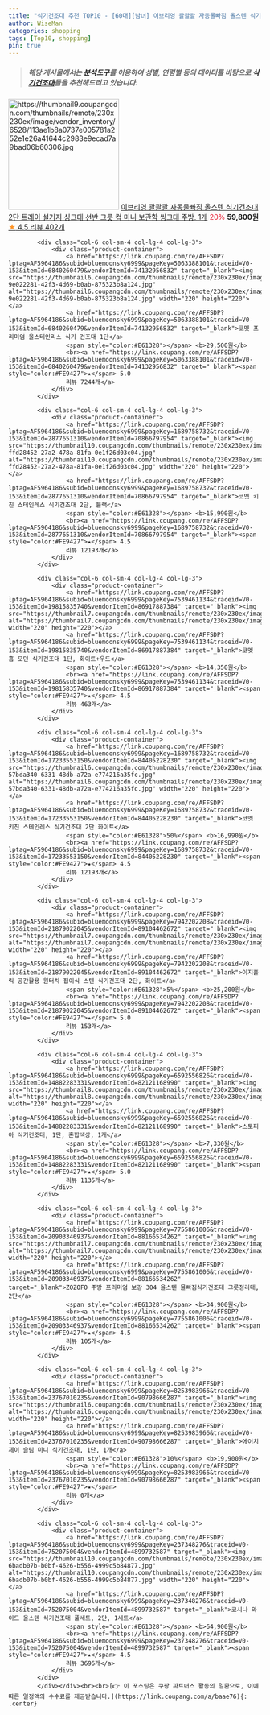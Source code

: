 ```yaml
---
title: "식기건조대 추천 TOP10 - [60대][남녀] 이브리영 콸콸콸 자동물빠짐 올스텐 식기건조대 2단 트레이 설거지 싱크대 선반 그릇 컵 미니 보관함 씽크대 주방, 1개"
author: WiseMan
categories: shopping
tags: [Top10, shopping]
pin: true
---
```


> ##### 해당 게시물에서는 [**분석도구**](https://itemscout.io/)를 이용하여 **성별**, **연령별** 등의 데이터를 바탕으로 [**식기건조대**](https://link.coupang.com/a/baae76)들을 추천해드리고 있습니다.
<div class="container"><div class="row">
            <div class="col-6 col-sm-4 col-lg-4 col-lg-3">
                <div class="product-container">
                    <a href="https://link.coupang.com/re/AFFSDP?lptag=AF5964186&subid=bluemoonsky6999&pageKey=8310269516&traceid=V0-153&itemId=23979038428&vendorItemId=82801887440" target="_blank"><img src="https://thumbnail9.coupangcdn.com/thumbnails/remote/230x230ex/image/vendor_inventory/6528/113ae1b8a0737e005781a252e1e26a41644c2983e9ecad7a9bad06b60306.jpg" alt="https://thumbnail9.coupangcdn.com/thumbnails/remote/230x230ex/image/vendor_inventory/6528/113ae1b8a0737e005781a252e1e26a41644c2983e9ecad7a9bad06b60306.jpg" width="220" height="220"></a>
                    <a href="https://link.coupang.com/re/AFFSDP?lptag=AF5964186&subid=bluemoonsky6999&pageKey=8310269516&traceid=V0-153&itemId=23979038428&vendorItemId=82801887440" target="_blank">이브리영 콸콸콸 자동물빠짐 올스텐 식기건조대 2단 트레이 설거지 싱크대 선반 그릇 컵 미니 보관함 씽크대 주방, 1개</a>
                    <span style="color:#E61328">20%</span> <b>59,800원</b>
                    <br><a href="https://link.coupang.com/re/AFFSDP?lptag=AF5964186&subid=bluemoonsky6999&pageKey=8310269516&traceid=V0-153&itemId=23979038428&vendorItemId=82801887440" target="_blank"><span style="color:#FE9427">★</span> 4.5
                    리뷰 402개</a>
                </div>
            </div>
            
            <div class="col-6 col-sm-4 col-lg-4 col-lg-3">
                <div class="product-container">
                    <a href="https://link.coupang.com/re/AFFSDP?lptag=AF5964186&subid=bluemoonsky6999&pageKey=5063388101&traceid=V0-153&itemId=6840260479&vendorItemId=74132956832" target="_blank"><img src="https://thumbnail6.coupangcdn.com/thumbnails/remote/230x230ex/image/retail/images/55756561515020-9e022281-42f3-4d69-b0ab-875323b8a124.jpg" alt="https://thumbnail6.coupangcdn.com/thumbnails/remote/230x230ex/image/retail/images/55756561515020-9e022281-42f3-4d69-b0ab-875323b8a124.jpg" width="220" height="220"></a>
                    <a href="https://link.coupang.com/re/AFFSDP?lptag=AF5964186&subid=bluemoonsky6999&pageKey=5063388101&traceid=V0-153&itemId=6840260479&vendorItemId=74132956832" target="_blank">코멧 프리미엄 올스테인리스 식기 건조대 1단</a>
                    <span style="color:#E61328"></span> <b>29,500원</b>
                    <br><a href="https://link.coupang.com/re/AFFSDP?lptag=AF5964186&subid=bluemoonsky6999&pageKey=5063388101&traceid=V0-153&itemId=6840260479&vendorItemId=74132956832" target="_blank"><span style="color:#FE9427">★</span> 5.0
                    리뷰 7244개</a>
                </div>
            </div>
            
            <div class="col-6 col-sm-4 col-lg-4 col-lg-3">
                <div class="product-container">
                    <a href="https://link.coupang.com/re/AFFSDP?lptag=AF5964186&subid=bluemoonsky6999&pageKey=1689758732&traceid=V0-153&itemId=2877651310&vendorItemId=70866797954" target="_blank"><img src="https://thumbnail10.coupangcdn.com/thumbnails/remote/230x230ex/image/retail/images/32709664788926-ffd28452-27a2-478a-81fa-0e1f26d03c04.jpg" alt="https://thumbnail10.coupangcdn.com/thumbnails/remote/230x230ex/image/retail/images/32709664788926-ffd28452-27a2-478a-81fa-0e1f26d03c04.jpg" width="220" height="220"></a>
                    <a href="https://link.coupang.com/re/AFFSDP?lptag=AF5964186&subid=bluemoonsky6999&pageKey=1689758732&traceid=V0-153&itemId=2877651310&vendorItemId=70866797954" target="_blank">코멧 키친 스테인레스 식기건조대 2단, 블랙</a>
                    <span style="color:#E61328"></span> <b>15,990원</b>
                    <br><a href="https://link.coupang.com/re/AFFSDP?lptag=AF5964186&subid=bluemoonsky6999&pageKey=1689758732&traceid=V0-153&itemId=2877651310&vendorItemId=70866797954" target="_blank"><span style="color:#FE9427">★</span> 4.5
                    리뷰 12193개</a>
                </div>
            </div>
            
            <div class="col-6 col-sm-4 col-lg-4 col-lg-3">
                <div class="product-container">
                    <a href="https://link.coupang.com/re/AFFSDP?lptag=AF5964186&subid=bluemoonsky6999&pageKey=7539461134&traceid=V0-153&itemId=19815835740&vendorItemId=86917887384" target="_blank"><img src="https://thumbnail7.coupangcdn.com/thumbnails/remote/230x230ex/image/0820_amir_esrgan_inf80k_batch_0_max3k/7cb7/337f3ad90fe2c7cb78e14d0899cecf33a143e727899f8b8e1179bc132467.jpg" alt="https://thumbnail7.coupangcdn.com/thumbnails/remote/230x230ex/image/0820_amir_esrgan_inf80k_batch_0_max3k/7cb7/337f3ad90fe2c7cb78e14d0899cecf33a143e727899f8b8e1179bc132467.jpg" width="220" height="220"></a>
                    <a href="https://link.coupang.com/re/AFFSDP?lptag=AF5964186&subid=bluemoonsky6999&pageKey=7539461134&traceid=V0-153&itemId=19815835740&vendorItemId=86917887384" target="_blank">코멧 홈 모던 식기건조대 1단, 화이트+우드</a>
                    <span style="color:#E61328"></span> <b>14,350원</b>
                    <br><a href="https://link.coupang.com/re/AFFSDP?lptag=AF5964186&subid=bluemoonsky6999&pageKey=7539461134&traceid=V0-153&itemId=19815835740&vendorItemId=86917887384" target="_blank"><span style="color:#FE9427">★</span> 4.5
                    리뷰 463개</a>
                </div>
            </div>
            
            <div class="col-6 col-sm-4 col-lg-4 col-lg-3">
                <div class="product-container">
                    <a href="https://link.coupang.com/re/AFFSDP?lptag=AF5964186&subid=bluemoonsky6999&pageKey=1689758732&traceid=V0-153&itemId=17233553150&vendorItemId=84405228230" target="_blank"><img src="https://thumbnail6.coupangcdn.com/thumbnails/remote/230x230ex/image/retail/images/2641847051514753-57bda340-6331-48db-a72a-e774216a35fc.jpg" alt="https://thumbnail6.coupangcdn.com/thumbnails/remote/230x230ex/image/retail/images/2641847051514753-57bda340-6331-48db-a72a-e774216a35fc.jpg" width="220" height="220"></a>
                    <a href="https://link.coupang.com/re/AFFSDP?lptag=AF5964186&subid=bluemoonsky6999&pageKey=1689758732&traceid=V0-153&itemId=17233553150&vendorItemId=84405228230" target="_blank">코멧 키친 스테인레스 식기건조대 2단 화이트</a>
                    <span style="color:#E61328">50%</span> <b>16,990원</b>
                    <br><a href="https://link.coupang.com/re/AFFSDP?lptag=AF5964186&subid=bluemoonsky6999&pageKey=1689758732&traceid=V0-153&itemId=17233553150&vendorItemId=84405228230" target="_blank"><span style="color:#FE9427">★</span> 4.5
                    리뷰 12193개</a>
                </div>
            </div>
            
            <div class="col-6 col-sm-4 col-lg-4 col-lg-3">
                <div class="product-container">
                    <a href="https://link.coupang.com/re/AFFSDP?lptag=AF5964186&subid=bluemoonsky6999&pageKey=7942202208&traceid=V0-153&itemId=21879022045&vendorItemId=89104462672" target="_blank"><img src="https://thumbnail7.coupangcdn.com/thumbnails/remote/230x230ex/image/0820_amir_esrgan_inf40k_batch_2_max3k/967f/ab768e3545f584acd6a6d3d491596834067538befacf5fbfb44dadaa673a.jpg" alt="https://thumbnail7.coupangcdn.com/thumbnails/remote/230x230ex/image/0820_amir_esrgan_inf40k_batch_2_max3k/967f/ab768e3545f584acd6a6d3d491596834067538befacf5fbfb44dadaa673a.jpg" width="220" height="220"></a>
                    <a href="https://link.coupang.com/re/AFFSDP?lptag=AF5964186&subid=bluemoonsky6999&pageKey=7942202208&traceid=V0-153&itemId=21879022045&vendorItemId=89104462672" target="_blank">이지홀릭 공간활용 원터치 접이식 스텐 식기건조대 2단, 화이트</a>
                    <span style="color:#E61328">5%</span> <b>25,200원</b>
                    <br><a href="https://link.coupang.com/re/AFFSDP?lptag=AF5964186&subid=bluemoonsky6999&pageKey=7942202208&traceid=V0-153&itemId=21879022045&vendorItemId=89104462672" target="_blank"><span style="color:#FE9427">★</span> 5.0
                    리뷰 153개</a>
                </div>
            </div>
            
            <div class="col-6 col-sm-4 col-lg-4 col-lg-3">
                <div class="product-container">
                    <a href="https://link.coupang.com/re/AFFSDP?lptag=AF5964186&subid=bluemoonsky6999&pageKey=6592556826&traceid=V0-153&itemId=14882283331&vendorItemId=82121168990" target="_blank"><img src="https://thumbnail8.coupangcdn.com/thumbnails/remote/230x230ex/image/0820_amir_esrgan_inf80k_batch_0_max3k/eb91/e61caa78acc016343f17e9b6df188aed55d67cb0aae139175a5d46da8b3f.jpg" alt="https://thumbnail8.coupangcdn.com/thumbnails/remote/230x230ex/image/0820_amir_esrgan_inf80k_batch_0_max3k/eb91/e61caa78acc016343f17e9b6df188aed55d67cb0aae139175a5d46da8b3f.jpg" width="220" height="220"></a>
                    <a href="https://link.coupang.com/re/AFFSDP?lptag=AF5964186&subid=bluemoonsky6999&pageKey=6592556826&traceid=V0-153&itemId=14882283331&vendorItemId=82121168990" target="_blank">스토피아 식기건조대, 1단, 혼합색상, 1개</a>
                    <span style="color:#E61328"></span> <b>7,330원</b>
                    <br><a href="https://link.coupang.com/re/AFFSDP?lptag=AF5964186&subid=bluemoonsky6999&pageKey=6592556826&traceid=V0-153&itemId=14882283331&vendorItemId=82121168990" target="_blank"><span style="color:#FE9427">★</span> 5.0
                    리뷰 1135개</a>
                </div>
            </div>
            
            <div class="col-6 col-sm-4 col-lg-4 col-lg-3">
                <div class="product-container">
                    <a href="https://link.coupang.com/re/AFFSDP?lptag=AF5964186&subid=bluemoonsky6999&pageKey=7755861006&traceid=V0-153&itemId=20903346937&vendorItemId=88166534262" target="_blank"><img src="https://thumbnail7.coupangcdn.com/thumbnails/remote/230x230ex/image/vendor_inventory/3d70/9d281cf0103c345cebe069096f869731f83829ed4cdef4c0df7fd3a521f4.png" alt="https://thumbnail7.coupangcdn.com/thumbnails/remote/230x230ex/image/vendor_inventory/3d70/9d281cf0103c345cebe069096f869731f83829ed4cdef4c0df7fd3a521f4.png" width="220" height="220"></a>
                    <a href="https://link.coupang.com/re/AFFSDP?lptag=AF5964186&subid=bluemoonsky6999&pageKey=7755861006&traceid=V0-153&itemId=20903346937&vendorItemId=88166534262" target="_blank">ZOZOFO 주방 프리미엄 보강 304 올스텐 물빠짐식기건조대 그릇정리대, 2단</a>
                    <span style="color:#E61328"></span> <b>34,900원</b>
                    <br><a href="https://link.coupang.com/re/AFFSDP?lptag=AF5964186&subid=bluemoonsky6999&pageKey=7755861006&traceid=V0-153&itemId=20903346937&vendorItemId=88166534262" target="_blank"><span style="color:#FE9427">★</span> 4.5
                    리뷰 105개</a>
                </div>
            </div>
            
            <div class="col-6 col-sm-4 col-lg-4 col-lg-3">
                <div class="product-container">
                    <a href="https://link.coupang.com/re/AFFSDP?lptag=AF5964186&subid=bluemoonsky6999&pageKey=8253983966&traceid=V0-153&itemId=23767010235&vendorItemId=90798666287" target="_blank"><img src="https://thumbnail6.coupangcdn.com/thumbnails/remote/230x230ex/image/vendor_inventory/0361/5d77187ec6d82f51bb7cd820dc610080397c63924bf8927c5ff486a990ba.jpg" alt="https://thumbnail6.coupangcdn.com/thumbnails/remote/230x230ex/image/vendor_inventory/0361/5d77187ec6d82f51bb7cd820dc610080397c63924bf8927c5ff486a990ba.jpg" width="220" height="220"></a>
                    <a href="https://link.coupang.com/re/AFFSDP?lptag=AF5964186&subid=bluemoonsky6999&pageKey=8253983966&traceid=V0-153&itemId=23767010235&vendorItemId=90798666287" target="_blank">에이치제이 슬림 미니 식기건조대, 1단, 1개</a>
                    <span style="color:#E61328">10%</span> <b>19,900원</b>
                    <br><a href="https://link.coupang.com/re/AFFSDP?lptag=AF5964186&subid=bluemoonsky6999&pageKey=8253983966&traceid=V0-153&itemId=23767010235&vendorItemId=90798666287" target="_blank"><span style="color:#FE9427">★</span> 
                    리뷰 0개</a>
                </div>
            </div>
            
            <div class="col-6 col-sm-4 col-lg-4 col-lg-3">
                <div class="product-container">
                    <a href="https://link.coupang.com/re/AFFSDP?lptag=AF5964186&subid=bluemoonsky6999&pageKey=237348276&traceid=V0-153&itemId=752075004&vendorItemId=4899732587" target="_blank"><img src="https://thumbnail10.coupangcdn.com/thumbnails/remote/230x230ex/image/retail/images/2880049348482397-6badb07b-b0bf-4626-b556-4999c5b84877.jpg" alt="https://thumbnail10.coupangcdn.com/thumbnails/remote/230x230ex/image/retail/images/2880049348482397-6badb07b-b0bf-4626-b556-4999c5b84877.jpg" width="220" height="220"></a>
                    <a href="https://link.coupang.com/re/AFFSDP?lptag=AF5964186&subid=bluemoonsky6999&pageKey=237348276&traceid=V0-153&itemId=752075004&vendorItemId=4899732587" target="_blank">코시나 와이드 올스텐 식기건조대 풀세트, 2단, 1세트</a>
                    <span style="color:#E61328"></span> <b>64,900원</b>
                    <br><a href="https://link.coupang.com/re/AFFSDP?lptag=AF5964186&subid=bluemoonsky6999&pageKey=237348276&traceid=V0-153&itemId=752075004&vendorItemId=4899732587" target="_blank"><span style="color:#FE9427">★</span> 4.5
                    리뷰 3696개</a>
                </div>
            </div>
            </div></div><br><br>[👉 이 포스팅은 쿠팡 파트너스 활동의 일환으로, 이에 따른 일정액의 수수료를 제공받습니다.](https://link.coupang.com/a/baae76){: .center}